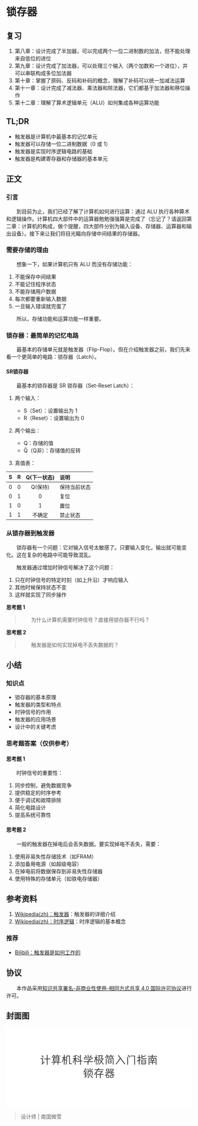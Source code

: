 # 锁存器

## 复习

1. 第八章：设计完成了半加器，可以完成两个一位二进制数的加法，但不能处理来自低位的进位
2. 第九章：设计完成了加法器，可以处理三个输入（两个加数和一个进位），并可以串联构成多位加法器
3. 第十章：掌握了原码、反码和补码的概念，理解了补码可以统一加减法运算
4. 第十一章：设计完成了减法器、乘法器和除法器，它们都基于加法器和移位操作
5. 第十二章：理解了算术逻辑单元（ALU）如何集成各种运算功能

## TL;DR

- 触发器是计算机中最基本的记忆单元
- 触发器可以存储一位二进制数据（0 或 1）
- 触发器是实现时序逻辑电路的基础
- 触发器是构建寄存器和存储器的基本单元

## 正文

### 引言

　　到目前为止，我们已经了解了计算机如何进行运算：通过 ALU 执行各种算术和逻辑操作。计算机四大部件中的运算器勉勉强强算是完成了（忘记了？请返回第二章：计算机的构成，做个提醒，四大部件分别为输入设备、存储器、运算器和输出设备）。接下来让我们将目光瞄向存储中间结果的存储器。

### 需要存储的理由

　　想象一下，如果计算机只有 ALU 而没有存储功能：

1. 不能保存中间结果
2. 不能记住程序状态
3. 不能存储用户数据
4. 每次都要重新输入数据
5. 一旦输入错误就完蛋了

　　所以，存储功能和运算功能一样重要。

### 锁存器：最简单的记忆电路

　　最基本的存储单元就是触发器（Flip-Flop）。但在介绍触发器之前，我们先来看一个更简单的电路：锁存器（Latch）。

#### SR锁存器

　　最基本的锁存器是 SR 锁存器（Set-Reset Latch）：

1. 两个输入：
   - S（Set）：设置输出为 1
   - R（Reset）：设置输出为 0

2. 两个输出：
   - Q：存储的值
   - Q̄（Q非）：存储值的反转

3. 真值表：

| S | R | Q(下一状态) | 说明 |
|:-:|:-:|:----------:|:-----|
| 0 | 0 | Q(保持) | 保持当前状态 |
| 0 | 1 | 0 | 复位 |
| 1 | 0 | 1 | 置位 |
| 1 | 1 | 不确定 | 禁止状态 |

### 从锁存器到触发器

　　锁存器有一个问题：它对输入信号太敏感了。只要输入变化，输出就可能变化。这在复杂的电路中可能导致混乱。

　　触发器通过增加时钟信号解决了这个问题：

1. 只在时钟信号的特定时刻（如上升沿）才响应输入
2. 其他时候保持状态不变
3. 这样就实现了同步操作

**思考题 1**

> 　　为什么计算机需要时钟信号？直接用锁存器不行吗？

**思考题 2**

> 　　触发器是如何实现掉电不丢失数据的？

## 小结

### 知识点

- 锁存器的基本原理
- 触发器的类型和特点
- 时钟信号的作用
- 触发器的应用场景
- 设计中的关键考虑

### 思考题答案（仅供参考）

#### 思考题 1

　　时钟信号的重要性：
1. 同步控制，避免数据竞争
2. 提供稳定的时序参考
3. 便于调试和故障排除
4. 简化电路设计
5. 提高系统可靠性

#### 思考题 2

　　一般的触发器在掉电后会丢失数据。要实现掉电不丢失，需要：
1. 使用非易失性存储技术（如FRAM）
2. 添加备用电源（如超级电容）
3. 在掉电前将数据保存到非易失性存储器
4. 使用特殊的存储单元（如铁电存储器）

## 参考资料

1. [Wikipedia(zh)：触发器](https://zh.wikipedia.org/wiki/%E8%A7%A6%E5%8F%91%E5%99%A8)：触发器的详细介绍
2. [Wikipedia(zh)：时序逻辑](https://zh.wikipedia.org/wiki/%E6%97%B6%E5%BA%8F%E9%80%BB%E8%BE%91)：时序逻辑的基本概念

### 推荐

- [Bilibili：触发器是如何工作的](https://www.bilibili.com/video/BV1Zr4y1S7gG/)

## 协议

　　本作品采用[知识共享署名-非商业性使用-相同方式共享 4.0 国际许可协议](https://creativecommons.org/licenses/by-nc-sa/4.0/deed.zh)进行许可。

## 封面图

![](https://raw.githubusercontent.com/TinySnow/GithubImageHosting/main/blog/computer-science-guide/cover/锁存器.png)

> 设计师 | 南国微雪